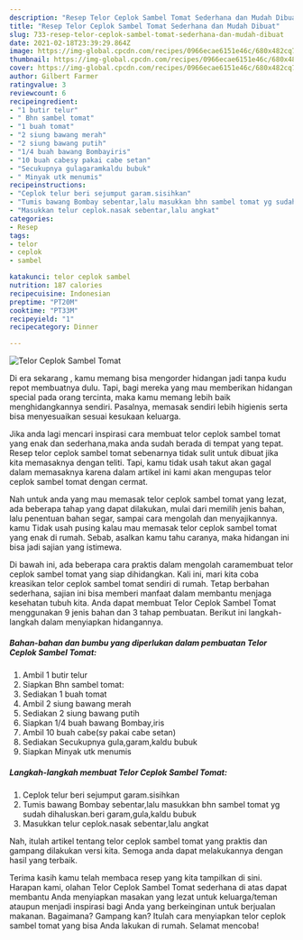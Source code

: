 ```yaml
---
description: "Resep Telor Ceplok Sambel Tomat Sederhana dan Mudah Dibuat"
title: "Resep Telor Ceplok Sambel Tomat Sederhana dan Mudah Dibuat"
slug: 733-resep-telor-ceplok-sambel-tomat-sederhana-dan-mudah-dibuat
date: 2021-02-18T23:39:29.864Z
image: https://img-global.cpcdn.com/recipes/0966ecae6151e46c/680x482cq70/telor-ceplok-sambel-tomat-foto-resep-utama.jpg
thumbnail: https://img-global.cpcdn.com/recipes/0966ecae6151e46c/680x482cq70/telor-ceplok-sambel-tomat-foto-resep-utama.jpg
cover: https://img-global.cpcdn.com/recipes/0966ecae6151e46c/680x482cq70/telor-ceplok-sambel-tomat-foto-resep-utama.jpg
author: Gilbert Farmer
ratingvalue: 3
reviewcount: 6
recipeingredient:
- "1 butir telur"
- " Bhn sambel tomat"
- "1 buah tomat"
- "2 siung bawang merah"
- "2 siung bawang putih"
- "1/4 buah bawang Bombayiris"
- "10 buah cabesy pakai cabe setan"
- "Secukupnya gulagaramkaldu bubuk"
- " Minyak utk menumis"
recipeinstructions:
- "Ceplok telur beri sejumput garam.sisihkan"
- "Tumis bawang Bombay sebentar,lalu masukkan bhn sambel tomat yg sudah dihaluskan.beri garam,gula,kaldu bubuk"
- "Masukkan telur ceplok.nasak sebentar,lalu angkat"
categories:
- Resep
tags:
- telor
- ceplok
- sambel

katakunci: telor ceplok sambel 
nutrition: 187 calories
recipecuisine: Indonesian
preptime: "PT20M"
cooktime: "PT33M"
recipeyield: "1"
recipecategory: Dinner

---
```



![Telor Ceplok Sambel Tomat](https://img-global.cpcdn.com/recipes/0966ecae6151e46c/680x482cq70/telor-ceplok-sambel-tomat-foto-resep-utama.jpg)

Di era  sekarang , kamu memang bisa mengorder hidangan jadi tanpa kudu repot membuatnya dulu. Tapi, bagi mereka yang mau memberikan hidangan special pada orang tercinta, maka kamu memang lebih baik menghidangkannya sendiri. Pasalnya, memasak sendiri lebih higienis serta bisa menyesuaikan sesuai kesukaan keluarga.

Jika anda lagi mencari inspirasi cara membuat telor ceplok sambel tomat yang enak dan sederhana,maka anda sudah berada di tempat yang tepat. Resep telor ceplok sambel tomat  sebenarnya tidak sulit untuk dibuat jika kita memasaknya dengan teliti. Tapi, kamu tidak usah takut akan gagal dalam memasaknya 
karena dalam artikel ini kami akan mengupas telor ceplok sambel tomat dengan cermat.  



Nah untuk anda yang mau memasak telor ceplok sambel tomat yang lezat, ada beberapa tahap yang dapat dilakukan, mulai dari memilih jenis bahan, lalu penentuan bahan segar, sampai cara mengolah dan menyajikannya. kamu Tidak usah pusing kalau mau memasak telor ceplok sambel tomat yang enak di rumah. Sebab, asalkan kamu  tahu caranya, maka hidangan ini bisa jadi sajian yang istimewa.

Di bawah ini, ada beberapa cara praktis  dalam mengolah caramembuat telor ceplok sambel tomat yang siap dihidangkan. Kali ini, mari kita coba kreasikan telor ceplok sambel tomat sendiri di rumah. Tetap berbahan sederhana, sajian ini bisa memberi manfaat dalam membantu menjaga kesehatan tubuh kita. Anda dapat membuat Telor Ceplok Sambel Tomat menggunakan 9 jenis bahan dan 3 tahap pembuatan. Berikut ini langkah-langkah dalam menyiapkan hidangannya.

<!--inarticleads1-->

##### Bahan-bahan dan bumbu yang diperlukan dalam pembuatan Telor Ceplok Sambel Tomat:

1. Ambil 1 butir telur
1. Siapkan  Bhn sambel tomat:
1. Sediakan 1 buah tomat
1. Ambil 2 siung bawang merah
1. Sediakan 2 siung bawang putih
1. Siapkan 1/4 buah bawang Bombay,iris
1. Ambil 10 buah cabe(sy pakai cabe setan)
1. Sediakan Secukupnya gula,garam,kaldu bubuk
1. Siapkan  Minyak utk menumis




<!--inarticleads2-->

##### Langkah-langkah membuat Telor Ceplok Sambel Tomat:

1. Ceplok telur beri sejumput garam.sisihkan
1. Tumis bawang Bombay sebentar,lalu masukkan bhn sambel tomat yg sudah dihaluskan.beri garam,gula,kaldu bubuk
1. Masukkan telur ceplok.nasak sebentar,lalu angkat




Nah, itulah artikel tentang  telor ceplok sambel tomat  yang praktis dan gampang dilakukan versi kita. Semoga anda dapat melakukannya dengan hasil yang terbaik. 

Terima kasih kamu telah membaca resep yang kita tampilkan di sini. Harapan kami, olahan  Telor Ceplok Sambel Tomat sederhana di atas dapat membantu Anda menyiapkan masakan yang lezat untuk keluarga/teman ataupun menjadi inspirasi bagi Anda yang berkeinginan untuk berjualan makanan. Bagaimana? Gampang kan? Itulah cara menyiapkan telor ceplok sambel tomat yang bisa Anda lakukan di rumah. Selamat mencoba!

